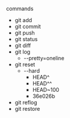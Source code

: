 commands
- git add
- git commit 
- git push
- git status
- git diff
- git log
  - --pretty=oneline
- git reset
  - --hard
    - HEAD^
    - HEAD^^
    - HEAD~100
    - 36e026b
- git reflog
- git restore
